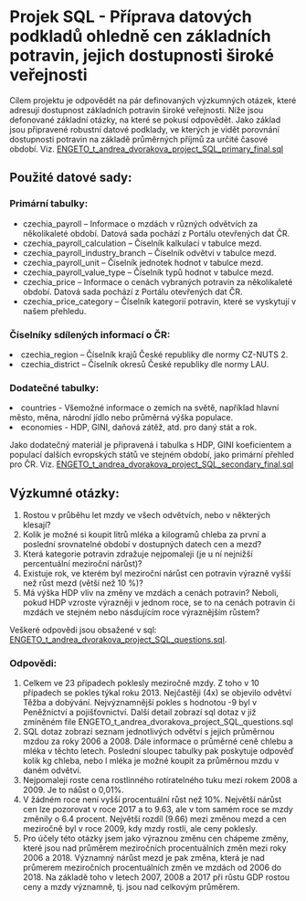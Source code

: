 <h1>Projek SQL - Příprava datových podkladů ohledně cen základních potravin, jejich dostupnosti široké veřejnosti</h1>

<p>Cílem projektu je odpovědět na pár definovaných výzkumných otázek, které adresují dostupnost základních potravin široké veřejnosti. Níže jsou defonované základní otázky,
na které se pokusí odpovědět. 
Jako základ jsou připravené robustní datové podklady, ve kterých je vidět porovnání dostupnosti potravin na základě průměrných příjmů za určité časové období. 
Viz. <a
        href="https://github.com/AndreaDvorakova/ENGETO_Data-Academy_SQL-projekt/blob/d43394b155ca7c2576b0e38fd1e7f82bdf3cd587/ENGETO_t_andrea_dvorakova_project_SQL_primary_final.sql">ENGETO_t_andrea_dvorakova_project_SQL_primary_final.sql</a></p>

<h2>Použité datové sady:</h2>

<h3>Primární tabulky:</h3>

<ul>
<li>czechia_payroll – Informace o mzdách v různých odvětvích za několikaleté období. Datová sada pochází z Portálu otevřených dat ČR.</li>
<li>czechia_payroll_calculation – Číselník kalkulací v tabulce mezd.</li>
<li>czechia_payroll_industry_branch – Číselník odvětví v tabulce mezd.</li>
<li>czechia_payroll_unit – Číselník jednotek hodnot v tabulce mezd.</li>
<li>czechia_payroll_value_type – Číselník typů hodnot v tabulce mezd.</li>
<li>czechia_price – Informace o cenách vybraných potravin za několikaleté období. Datová sada pochází z Portálu otevřených dat ČR.</li>
<li>czechia_price_category – Číselník kategorií potravin, které se vyskytují v našem přehledu.</li>
</ul>

<h3>Číselníky sdílených informací o ČR:</h3>

<li>czechia_region – Číselník krajů České republiky dle normy CZ-NUTS 2.</li>
<li>czechia_district – Číselník okresů České republiky dle normy LAU.</li>

<h3>Dodatečné tabulky:</h3>

<li>countries - Všemožné informace o zemích na světě, například hlavní město, měna, národní jídlo nebo průměrná výška populace.</li>
<li>economies - HDP, GINI, daňová zátěž, atd. pro daný stát a rok.</li>

<p>Jako dodatečný materiál je připravená i tabulka s HDP, GINI koeficientem a populací dalších evropských států ve stejném období, jako primární přehled pro ČR.
Viz. <a
        href="https://github.com/AndreaDvorakova/ENGETO_Data-Academy_SQL-projekt/blob/d43394b155ca7c2576b0e38fd1e7f82bdf3cd587/ENGETO_t_andrea_dvorakova_project_SQL_secondary_final.sql">ENGETO_t_andrea_dvorakova_project_SQL_secondary_final.sql</a></p>

<h2>Výzkumné otázky:</h2>

<ol>
<li>Rostou v průběhu let mzdy ve všech odvětvích, nebo v některých klesají?</li>
<li>Kolik je možné si koupit litrů mléka a kilogramů chleba za první a poslední srovnatelné období v dostupných datech cen a mezd?</li>
<li>Která kategorie potravin zdražuje nejpomaleji (je u ní nejnižší percentuální meziroční nárůst)?</li>
<li>Existuje rok, ve kterém byl meziroční nárůst cen potravin výrazně vyšší než růst mezd (větší než 10 %)?</li>
<li>Má výška HDP vliv na změny ve mzdách a cenách potravin? Neboli, pokud HDP vzroste výrazněji v jednom roce, 
   se to na cenách potravin či mzdách ve stejném nebo násdujícím roce výraznějším růstem?</li>
</ol>

<p>Veškeré odpovědi jsou obsažené v sql: <a
        href="https://github.com/AndreaDvorakova/ENGETO_Data-Academy_SQL-projekt/blob/d43394b155ca7c2576b0e38fd1e7f82bdf3cd587/ENGETO_andrea_dvorakova_project_SQL_questions.sql">ENGETO_t_andrea_dvorakova_project_SQL_questions.sql</a>.</p>

<h3>Odpovědi:</h3>

<ol>
<li>Celkem ve 23 případech poklesly meziročně mzdy. Z toho v 10 případech se pokles týkal roku 2013. Nejčastěji (4x) se objevilo odvětví Těžba a dobývání. Nejvýznamnější pokles s hodnotou -9 byl v Peněžnictví a pojišťovnictví. Další detail zobrazí sql dotaz v již zmíněném file ENGETO_t_andrea_dvorakova_project_SQL_questions.sql</li>
<li>SQL dotaz zobrazí seznam jednotlivých odvětví s jejich průměrnou mzdou za roky 2006 a 2008. Dále informace o průměrné ceně chlebu a mléka v těchto letech. Poslední sloupec tabulky pak poskytuje odpověď kolik kg chleba, nebo l mléka je možné koupit za průměrnou mzdu v daném odvětví.</li>
<li>Nejpomaleji roste cena rostlinného rotíratelného tuku mezi rokem 2008 a 2009. Je to náůst o 0,01%.</li>
<li>V žádném roce není vyšší procentuální růst než 10%. Největší nárůst cen lze pozorovat v roce 2017 a to 9.63, ale v tom samém roce se mzdy změnily o 6.4 procent. Největší rozdíl (9.66) mezi změnou mezd a cen meziročně byl v roce 2009, kdy mzdy rostli, ale ceny poklesly.</li>
<li>Pro účely této otázky jsem jako výraznou změnu cen chápeme změny, které jsou nad průměrem meziročních procentuálních změn mezi roky 2006 a 2018. Významný nárůst mezd je pak změna, která je nad průmerem meziročních procentuálních změn ve mzdách od 2006 do 2018. Na základě toho v letech 2007, 2008 a 2017 při růstu GDP rostou ceny a mzdy významně, tj. jsou nad celkovým průměrem.</li>
</ol>

